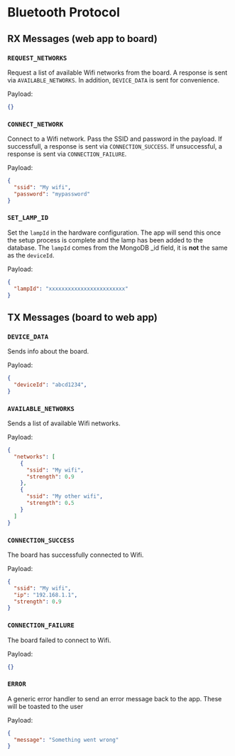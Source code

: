 # Bluetooth Protocol

## RX Messages (web app to board)

### `REQUEST_NETWORKS`
Request a list of available Wifi networks from the board. A response is sent via `AVAILABLE_NETWORKS`. In addition, `DEVICE_DATA` is sent for convenience.

Payload:
```json
{}
```

### `CONNECT_NETWORK`
Connect to a Wifi network. Pass the SSID and password in the payload. If successfull, a response is sent via `CONNECTION_SUCCESS`. If unsuccessful, a response is sent via `CONNECTION_FAILURE`.

Payload:
```json
{
  "ssid": "My wifi",
  "password": "mypassword"
}
```

### `SET_LAMP_ID`
Set the `lampId` in the hardware configuration. The app will send this once the setup process is complete and the
lamp has been added to the database. The `lampId` comes from the MongoDB _id field, it is **not** the same as the `deviceId`.

Payload:
```json
{
  "lampId": "xxxxxxxxxxxxxxxxxxxxxxxx"
}
```

## TX Messages (board to web app)

### `DEVICE_DATA`
Sends info about the board.

Payload:
```json
{
  "deviceId": "abcd1234",
}
```

### `AVAILABLE_NETWORKS`
Sends a list of available Wifi networks.

Payload:
```json
{
  "networks": [
    {
      "ssid": "My wifi",
      "strength": 0.9
    },
    {
      "ssid": "My other wifi",
      "strength": 0.5
    }
  ]
}
```

### `CONNECTION_SUCCESS`
The board has successfully connected to Wifi.

Payload:
```json
{
  "ssid": "My wifi",
  "ip": "192.168.1.1",
  "strength": 0.9
}
```

### `CONNECTION_FAILURE`
The board failed to connect to Wifi.

Payload:
```json
{}
```

### `ERROR`
A generic error handler to send an error message back to the app. These will be toasted to the user

Payload:
```json
{
  "message": "Something went wrong"
}